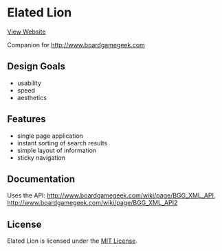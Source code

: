 # Elated Lion

[View Website](http://fursav.github.com/elated-lion)

Companion for http://www.boardgamegeek.com

## Design Goals

- usability
- speed
- aesthetics

## Features

- single page application
- instant sorting of search results
- simple layout of information
- sticky navigation

## Documentation

Uses the API: http://www.boardgamegeek.com/wiki/page/BGG_XML_API, http://www.boardgamegeek.com/wiki/page/BGG_XML_API2

## License

Elated Lion is licensed under the [MIT License](http://opensource.org/licenses/MIT).
